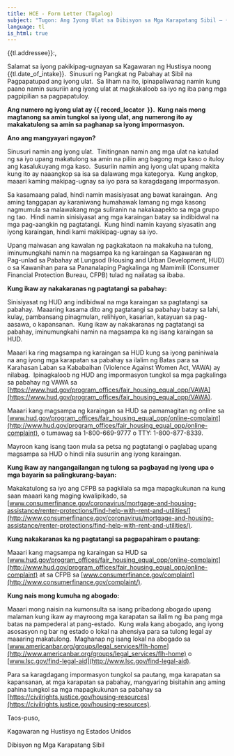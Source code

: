 ```yaml
---
title: HCE - Form Letter (Tagalog)
subject: "Tugon: Ang Iyong Ulat sa Dibisyon sa Mga Karapatang Sibil – {{ record_locator }} mula sa Seksyon na {{ tl.section_name }}"
language: tl
is_html: true
---
```

{{tl.addressee}}:,

Salamat sa iyong pakikipag-ugnayan sa Kagawaran ng Hustisya noong {{tl.date_of_intake}}.  Sinusuri ng Pangkat ng Pabahay at Sibil na Pagpapatupad ang iyong ulat.  Sa liham na ito, ipinapaliwanag namin kung paano namin susuriin ang iyong ulat at magkakaloob sa iyo ng iba pang mga pagpipilian sa pagpapatuloy.

**Ang numero ng iyong ulat ay {{ record_locator  }}.  Kung nais mong magtanong sa amin tungkol sa iyong ulat, ang numerong ito ay makakatulong sa amin sa paghanap sa iyong impormasyon.** 

**Ano ang mangyayari ngayon?**

Sinusuri namin ang iyong ulat.  Tinitingnan namin ang mga ulat na katulad ng sa iyo upang makatulong sa amin na piliin ang bagong mga kaso o ituloy ang kasalukuyang mga kaso.  Susuriin namin ang iyong ulat upang makita kung ito ay naaangkop sa isa sa dalawang mga kategorya.  Kung angkop, maaari kaming makipag-ugnay sa iyo para sa karagdagang impormasyon. 

Sa kasamaang palad, hindi namin masisiyasat ang bawat karaingan.  Ang aming tanggapan ay karaniwang humahawak lamang ng mga kasong nagmumula sa malawakang mga suliranin na nakakaapekto sa mga grupo ng tao.  Hindi namin sinisiyasat ang mga karaingan batay sa indibidwal na mga pag-aangkin ng pagtatangi.  Kung hindi namin kayang siyasatin ang iyong karaingan, hindi kami makikipag-ugnay sa iyo. 

Upang maiwasan ang kawalan ng pagkakataon na makakuha na tulong, iminumungkahi namin na magsampa ka ng karaingan sa Kagawaran ng Pag-unlad sa Pabahay at Lungsod (Housing and Urban Development, HUD) o sa Kawanihan para sa Pananalaping Pagkalinga ng Mamimili (Consumer Financial Protection Bureau, CFPB) tulad ng nailatag sa ibaba. 

**Kung ikaw ay nakakaranas ng pagtatangi sa pabahay:**

Sinisiyasat ng HUD ang indibidwal na mga karaingan sa pagtatangi sa pabahay.  Maaaring kasama dito ang pagtatangi sa pabahay batay sa lahi, kulay, pambansang pinagmulan, relihiyon, kasarian, katayuan sa pag-aasawa, o kapansanan.  Kung ikaw ay nakakaranas ng pagtatangi sa pabahay, iminumungkahi namin na magsampa ka ng isang karaingan sa HUD. 

Maaari ka ring magsampa ng karaingan sa HUD kung sa iyong paniniwala na ang iyong mga karapatan sa pabahay sa ilalim ng Batas para sa Karahasan Laban sa Kababaihan (Violence Against Women Act, VAWA) ay nilabag.  Ipinagkaloob ng HUD ang impormasyon tungkol sa mga pagkalinga sa pabahay ng VAWA sa [https://www.hud.gov/program_offices/fair_housing_equal_opp/VAWA](https://www.hud.gov/program_offices/fair_housing_equal_opp/VAWA).

Maaari kang magsampa ng karaingan sa HUD sa pamamagitan ng online sa [www.hud.gov/program_offices/fair_housing_equal_opp/online-complaint](http://www.hud.gov/program_offices/fair_housing_equal_opp/online-complaint), o tumawag sa 1-800-669-9777 o TTY: 1-800-877-8339.

Mayroon kang isang taon mula sa petsa ng pagtatangi o paglabag upang magsampa sa HUD o hindi nila susuriin ang iyong karaingan. 

**Kung ikaw ay nangangailangan ng tulong sa pagbayad ng iyong upa o mga bayarin sa palingkurang-bayan:**

Makakatulong sa iyo ang CFPB sa pagkilala sa mga mapagkukunan na kung saan maaari kang maging kwalipikado, sa [www.consumerfinance.gov/coronavirus/mortgage-and-housing-assistance/renter-protections/find-help-with-rent-and-utilities/](http://www.consumerfinance.gov/coronavirus/mortgage-and-housing-assistance/renter-protections/find-help-with-rent-and-utilities/).

**Kung nakakaranas ka ng pagtatangi sa pagpapahiram o pautang:**

Maaari kang magsampa ng karaingan sa HUD sa [www.hud.gov/program_offices/fair_housing_equal_opp/online-complaint](http://www.hud.gov/program_offices/fair_housing_equal_opp/online-complaint) at sa CFPB sa [www.consumerfinance.gov/complaint](http://www.consumerfinance.gov/complaint/).

**Kung nais mong kumuha ng abogado:**

Maaari mong naisin na kumonsulta sa isang pribadong abogado upang malaman kung ikaw ay mayroong mga karapatan sa ilalim ng iba pang mga batas na pampederal at pang-estado.  Kung wala kang abogado, ang iyong asosasyon ng bar ng estado o lokal na ahensiya para sa tulong legal ay maaaring makatulong.  Maghanap ng isang lokal na abogado sa [www.americanbar.org/groups/legal_services/flh-home](http://www.americanbar.org/groups/legal_services/flh-home) o [www.lsc.gov/find-legal-aid](http://www.lsc.gov/find-legal-aid).

Para sa karagdagang impormasyon tungkol sa pautang, mga karapatan sa kapansanan, at mga karapatan sa pabahay, mangyaring bisitahin ang aming pahina tungkol sa mga mapagkukunan sa pabahay sa [https://civilrights.justice.gov/housing-resources](https://civilrights.justice.gov/housing-resources).

Taos-puso,

  
Kagawaran ng Hustisya ng Estados Unidos

Dibisyon ng Mga Karapatang Sibil
